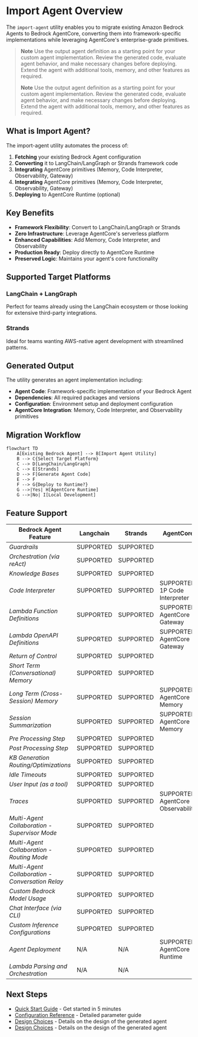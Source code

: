 # Import Agent Overview

The `import-agent` utility enables you to migrate existing Amazon Bedrock Agents to Bedrock AgentCore, converting them into framework-specific implementations while leveraging AgentCore's enterprise-grade primitives.

> **Note** Use the output agent definition as a starting point for your custom agent implementation. Review the generated code, evaluate agent behavior, and make necessary changes before deploying. Extend the agent with additional tools, memory, and other features as required.
>
> **Note** Use the output agent definition as a starting point for your custom agent implementation. Review the generated code, evaluate agent behavior, and make necessary changes before deploying. Extend the agent with additional tools, memory, and other features as required.

## What is Import Agent?

The import-agent utility automates the process of:

1. **Fetching** your existing Bedrock Agent configuration
1. **Converting** it to LangChain/LangGraph or Strands framework code
1. **Integrating** AgentCore primitives (Memory, Code Interpreter, Observability, Gateway)
1. **Integrating** AgentCore primitives (Memory, Code Interpreter, Observability, Gateway)
1. **Deploying** to AgentCore Runtime (optional)

## Key Benefits

- **Framework Flexibility**: Convert to LangChain/LangGraph or Strands
- **Zero Infrastructure**: Leverage AgentCore's serverless platform
- **Enhanced Capabilities**: Add Memory, Code Interpreter, and Observability
- **Production Ready**: Deploy directly to AgentCore Runtime
- **Preserved Logic**: Maintains your agent's core functionality

## Supported Target Platforms

### LangChain + LangGraph

Perfect for teams already using the LangChain ecosystem or those looking for extensive third-party integrations.

### Strands

Ideal for teams wanting AWS-native agent development with streamlined patterns.

## Generated Output

The utility generates an agent implementation including:

- **Agent Code**: Framework-specific implementation of your Bedrock Agent
- **Dependencies**: All required packages and versions
- **Configuration**: Environment setup and deployment configuration
- **AgentCore Integration**: Memory, Code Interpreter, and Observability primitives

## Migration Workflow

```
flowchart TD
    A[Existing Bedrock Agent] --> B[Import Agent Utility]
    B --> C{Select Target Platform}
    C --> D[LangChain/LangGraph]
    C --> E[Strands]
    D --> F[Generate Agent Code]
    E --> F
    F --> G{Deploy to Runtime?}
    G -->|Yes| H[AgentCore Runtime]
    G -->|No| I[Local Development]
```

## Feature Support

| Bedrock Agent Feature                            | Langchain | Strands   | AgentCore                          |
| ------------------------------------------------ | --------- | --------- | ---------------------------------- |
| *Guardrails*                                     | SUPPORTED | SUPPORTED |                                    |
| *Orchestration (via reAct)*                      | SUPPORTED | SUPPORTED |                                    |
| *Knowledge Bases*                                | SUPPORTED | SUPPORTED |                                    |
| *Code Interpreter*                               | SUPPORTED | SUPPORTED | SUPPORTED: 1P Code Interpreter     |
| *Lambda Function Definitions*                    | SUPPORTED | SUPPORTED | SUPPORTED: AgentCore Gateway       |
| *Lambda OpenAPI Definitions*                     | SUPPORTED | SUPPORTED | SUPPORTED: AgentCore Gateway       |
| *Return of Control*                              | SUPPORTED | SUPPORTED |                                    |
| *Short Term (Conversational) Memory*             | SUPPORTED | SUPPORTED |                                    |
| *Long Term (Cross-Session) Memory*               | SUPPORTED | SUPPORTED | SUPPORTED: AgentCore Memory        |
| *Session Summarization*                          | SUPPORTED | SUPPORTED | SUPPORTED: AgentCore Memory        |
| *Pre Processing Step*                            | SUPPORTED | SUPPORTED |                                    |
| *Post Processing Step*                           | SUPPORTED | SUPPORTED |                                    |
| *KB Generation Routing/Optimizations*            | SUPPORTED | SUPPORTED |                                    |
| *Idle Timeouts*                                  | SUPPORTED | SUPPORTED |                                    |
| *User Input (as a tool)*                         | SUPPORTED | SUPPORTED |                                    |
| *Traces*                                         | SUPPORTED | SUPPORTED | SUPPORTED: AgentCore Observability |
| *Multi-Agent Collaboration - Supervisor Mode*    | SUPPORTED | SUPPORTED |                                    |
| *Multi-Agent Collaboration - Routing Mode*       | SUPPORTED | SUPPORTED |                                    |
| *Multi-Agent Collaboration - Conversation Relay* | SUPPORTED | SUPPORTED |                                    |
| *Custom Bedrock Model Usage*                     | SUPPORTED | SUPPORTED |                                    |
| *Chat Interface (via CLI)*                       | SUPPORTED | SUPPORTED |                                    |
| *Custom Inference Configurations*                | SUPPORTED | SUPPORTED |                                    |
| *Agent Deployment*                               | N/A       | N/A       | SUPPORTED: AgentCore Runtime       |
| *Lambda Parsing and Orchestration*               | N/A       | N/A       |                                    |

## Next Steps

- [Quick Start Guide](quickstart.html) - Get started in 5 minutes
- [Configuration Reference](configuration.html) - Detailed parameter guide
- [Design Choices](design.html) - Details on the design of the generated agent
- [Design Choices](design.html) - Details on the design of the generated agent

